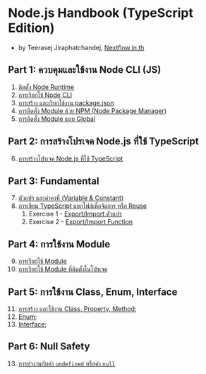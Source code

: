 
# Node.js Handbook (TypeScript Edition)

- by Teerasej Jiraphatchandej, [Nextflow.in.th](https://www.nextflow.in.th)


## Part 1: ควบคุมและใช้งาน Node CLI (JS)

1. [ติดตั้ง Node Runtime](fundamental/install-nodejs.md) 
2. [การเรียกใช้ Node CLI](fundamental/node-cli.md)
3. [การสร้าง และเรียกใช้งาน package.json](fundamental/node-package-json.md)
4. [การติดตั้ง Module ด้วย NPM (Node Package Manager)](fundamental/node-module-npm.md)
5. [การติดตั้ง Module แบบ Global](fundamental/node-module-npm-global.md)

## Part 2: การสร้างโปรเจค Node.js ที่ใช้ TypeScript 

6. [การสร้างโปรเจค Node.js ที่ใช้ TypeScript](fundamental/create-node-typescript-project.md)

## Part 3: Fundamental

7. [ตัวแปร และค่าคงที่ (Variable & Constant)](fundamental/js-es6-var-const.md)
8. [การเขียน TypeScript แยกไฟล์เพื่อจัดการ หรือ Reuse](fundamental/create-node-module-export.md)
   1. Exercise 1 - [Export/Import ตัวแปร](fundamental/export-import/exercise-1.md)
   2. Exercise 2 - [Export/Import Function](fundamental/export-import/exercise-2.md)


## Part 4: การใช้งาน Module 

9. [การเรียกใช้ Module](fundamental/node-module.md) 
10. [การเรียกใช้ Module ที่ติดตั้งในโปรเจค](fundamental/node-module-npm-using.md)


## Part 5: การใช้งาน Class, Enum, Interface

11.  [การสร้าง และใช้งาน Class, Property, Method](fundamental/class.md);
12.  [Enum](fundamental/enum.md);
13.  [Interface](fundamental/interface.md);


## Part 6: Null Safety

13. [การทำงานกับค่า `undefined` หรือค่า `null`](fundamental/null-safety.md)
